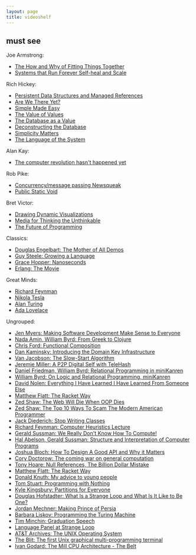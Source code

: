 ```yaml
---
layout: page
title: videoshelf
---
```


## must see

Joe Armstrong:

* [The How and Why of Fitting Things Together](https://www.youtube.com/watch?v=ed7A7r6DBsM)
* [Systems that Run Forever Self-heal and Scale](http://www.infoq.com/presentations/self-heal-scalable-system)

Rich Hickey:

* [Persistent Data Structures and Managed References](http://www.infoq.com/presentations/Value-Identity-State-Rich-Hickey)
* [Are We There Yet?](http://www.infoq.com/presentations/Are-We-There-Yet-Rich-Hickey)
* [Simple Made Easy](http://www.infoq.com/presentations/Simple-Made-Easy)
* [The Value of Values](http://www.infoq.com/presentations/Value-Values)
* [The Database as a Value](http://www.infoq.com/presentations/Datomic-Database-Value)
* [Deconstructing the Database](http://www.infoq.com/presentations/Deconstructing-Database)
* [Simplicity Matters](https://www.youtube.com/watch?v=rI8tNMsozo0)
* [The Language of the System](https://www.youtube.com/watch?v=ROor6_NGIWU)

Alan Kay:

* [The computer revolution hasn't happened yet](https://www.youtube.com/watch?v=oKg1hTOQXoY)

Rob Pike:

* [Concurrency/message passing Newsqueak](https://www.youtube.com/watch?v=hB05UFqOtFA)
* [Public Static Void](https://www.youtube.com/watch?v=5kj5ApnhPAE)

Bret Victor:

* [Drawing Dynamic Visualizations](https://vimeo.com/66085662)
* [Media for Thinking the Unthinkable](https://vimeo.com/67076984)
* [The Future of Programming](https://vimeo.com/71278954)

Classics:

* [Douglas Engelbart: The Mother of All Demos](https://www.youtube.com/watch?v=yJDv-zdhzMY)
* [Guy Steele: Growing a Language](https://www.youtube.com/watch?v=_ahvzDzKdB0)
* [Grace Hopper: Nanoseconds](https://www.youtube.com/watch?v=JEpsKnWZrJ8)
* [Erlang: The Movie](https://www.youtube.com/watch?v=xrIjfIjssLE)

Great Minds:

* [Richard Feynman](https://www.youtube.com/watch?v=JIJw3OLB9sI)
* [Nikola Tesla](https://www.youtube.com/watch?v=pPnGvjmIgZA)
* [Alan Turing](https://www.youtube.com/watch?v=Btqro3544p8)
* [Ada Lovelace](https://www.youtube.com/watch?v=uBbVbqRvqTM)

Ungrouped:

* [Jen Myers: Making Software Development Make Sense to Everyone](http://www.infoq.com/presentations/software-development-everyone)
* [Nada Amin, William Byrd: From Greek to Clojure](https://www.youtube.com/watch?v=7kPMFkNm2dw)
* [Chris Ford: Functional Composition](http://www.infoq.com/presentations/music-functional-language)
* [Dan Kaminsky: Introducing the Domain Key Infrastructure](https://www.youtube.com/watch?v=lo5utZoWEgo)
* [Van Jacobson: The Slow-Start Algorithm](https://www.youtube.com/watch?v=QP4A6L7CEqA)
* [Jeremie Miller: A P2P Digital Self with TeleHash](http://www.infoq.com/presentations/A-P2P-Digital-Self-with-TeleHash)
* [Daniel Friedman, William Byrd: Relational Programming in miniKanren](http://www.infoq.com/presentations/miniKanren)
* [William Byrd: On Logic and Relational Programming, miniKanren](http://www.infoq.com/interviews/byrd-relational-programming-minikanren)
* [David Nolen: Everything I Have Learned I Have Learned From Someone Else](http://www.infoq.com/presentations/learning-developer)
* [Matthew Flatt: The Racket Way](http://www.infoq.com/presentations/Racket)
* [Zed Shaw: The Web Will Die When OOP Dies](https://vimeo.com/43380467)
* [Zed Shaw: The Top 10 Ways To Scam The Modern American Programmer](https://www.youtube.com/watch?v=neI_Pj558CY)
* [Jack Diederich: Stop Writing Classes](https://www.youtube.com/watch?v=o9pEzgHorH0)
* [Richard Feynman: Computer Heuristics Lecture](https://www.youtube.com/watch?v=EKWGGDXe5MA)
* [Gerald Sussman: We Really Don't Know How To Compute!](http://www.infoq.com/presentations/We-Really-Dont-Know-How-To-Compute)
* [Hal Abelson, Gerald Sussman: Structure and Interpretation of Computer Programs](http://groups.csail.mit.edu/mac/classes/6.001/abelson-sussman-lectures/)
* [Joshua Bloch: How To Design A Good API and Why it Matters](https://www.youtube.com/watch?v=aAb7hSCtvGw)
* [Cory Doctorow: The coming war on general computation](https://www.youtube.com/watch?v=HUEvRyemKSg)
* [Tony Hoare: Null References, The Billion Dollar Mistake](http://www.infoq.com/presentations/Null-References-The-Billion-Dollar-Mistake-Tony-Hoare)
* [Matthew Flatt: The Racket Way](http://www.infoq.com/presentations/Racket)
* [Donald Knuth: My advice to young people](https://www.youtube.com/watch?v=75Ju0eM5T2c)
* [Tom Stuart: Programming with Nothing](http://rubymanor.org/3/videos/programming_with_nothing/)
* [Kyle Kingsbury: Partitions for Everyone](http://www.infoq.com/presentations/partitioning-comparison)
* [Douglas Hofstadter: What Is a Strange Loop and What Is It Like to Be One?](http://www.infoq.com/presentations/strange-loop-keynote)
* [Jordan Mechner: Making Prince of Persia](https://vimeo.com/53918011)
* [Barbara Liskov: Programming the Turing Machine](https://www.youtube.com/watch?v=ibRar7sWulM)
* [Tim Minchin: Graduation Speech](https://www.youtube.com/watch?v=yoEezZD71sc)
* [Language Panel at Strange Loop](http://www.infoq.com/presentations/Language-Panel)
* [AT&T Archives: The UNIX Operating System](https://www.youtube.com/watch?v=tc4ROCJYbm0)
* [The Blit: The first Unix graphical multi-programming terminal](https://www.youtube.com/watch?v=emh22gT5e9k)
* [Ivan Godard: The Mill CPU Architecture - The Belt](https://www.youtube.com/watch?v=QGw-cy0ylCc)
